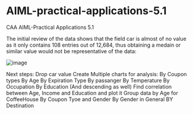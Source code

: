 # AIML-practical-applications-5.1
CAA AIML-Practical Applications 5.1

The initial review of the data shows that the field car is almost of no value as it only contains 108 entries out of 12,684, thus obtaining a medain or similar value would not be representative of the data:


![image](https://github.com/user-attachments/assets/ad91187a-e82e-4917-8b11-bd3dc8027c30)

Next steps: 
Drop car value
Create Multiple charts for analysis: 
By Coupon types
By Age
By Expiration Type
By passanger 
By Temperature
By Occupation
By Education (And descending as well)
Find correlation between Age, Income and Education and plot it
Group data by Age for CoffeeHouse
By Coupon Tyoe and Gender
By Gender in General
BY Destination
